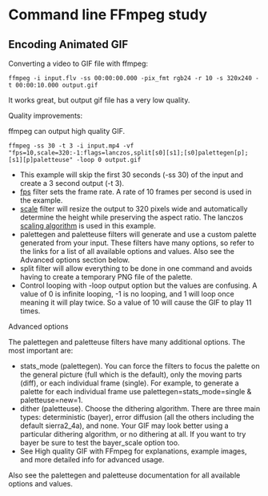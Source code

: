 # Command line FFmpeg study

## Encoding Animated GIF

Converting a video to GIF file with ffmpeg:

`ffmpeg -i input.flv -ss 00:00:00.000 -pix_fmt rgb24 -r 10 -s 320x240 -t 00:00:10.000 output.gif`

It works great, but output gif file has a very low quality.

Quality improvements:

ffmpeg can output high quality GIF. 

`ffmpeg -ss 30 -t 3 -i input.mp4 -vf "fps=10,scale=320:-1:flags=lanczos,split[s0][s1];[s0]palettegen[p];[s1][p]paletteuse" -loop 0 output.gif`

- This example will skip the first 30 seconds (-ss 30) of the input and create a 3 second output (-t 3).
- [fps](https://ffmpeg.org/ffmpeg-filters.html#fps) filter sets the frame rate. A rate of 10 frames per second is used in the example.
- [scale](https://ffmpeg.org/ffmpeg-filters.html#scale) filter will resize the output to 320 pixels wide and 
  automatically determine the height while preserving the aspect ratio. The lanczos 
  [scaling algorithm](https://ffmpeg.org/ffmpeg-scaler.html) is used in this example.
- palettegen and paletteuse filters will generate and use a custom palette generated from your input. 
  These filters have many options, so refer to the links for a list of all available options and values. 
  Also see the Advanced options section below.
- split filter will allow everything to be done in one command and avoids having to create a temporary PNG file of the palette.
- Control looping with -loop output option but the values are confusing. A value of 0 is infinite looping, -1 is no looping, 
  and 1 will loop once meaning it will play twice. So a value of 10 will cause the GIF to play 11 times.

Advanced options

The palettegen and paletteuse filters have many additional options. The most important are:

- stats_mode (palettegen). You can force the filters to focus the palette on the general picture (full which is the default), only the moving parts (diff), or each individual frame (single). For example, to generate a palette for each individual frame use palettegen=stats_mode=single & paletteuse=new=1.
- dither (paletteuse). Choose the dithering algorithm. There are three main types: deterministic (bayer), error diffusion (all the others including the default sierra2_4a), and none. Your GIF may look better using a particular dithering algorithm, or no dithering at all. If you want to try bayer be sure to test the bayer_scale option too.
- See High quality GIF with FFmpeg for explanations, example images, and more detailed info for advanced usage.

Also see the palettegen and paletteuse documentation for all available options and values.

